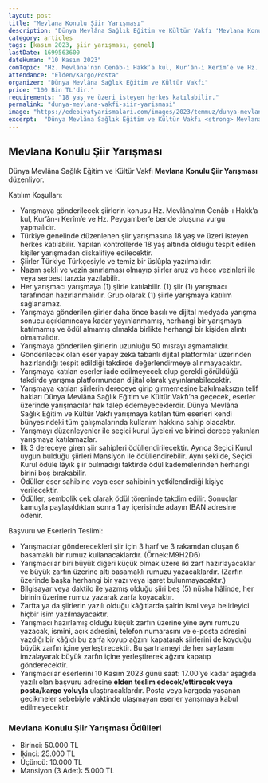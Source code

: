 ```yaml
---
layout: post
title: "Mevlana Konulu Şiir Yarışması"
description: "Dünya Mevlâna Sağlık Eğitim ve Kültür Vakfı 'Mevlana Konulu Şiir Yarışması' düzenliyor."
category: articles
tags: [kasım 2023, şiir yarışması, genel]
lastDate: 1699563600
dateHuman: "10 Kasım 2023"
comTopic: "Hz. Mevlâna’nın Cenâb-ı Hakk’a kul, Kur’ân-ı Kerîm’e ve Hz. Peygamber’e bende oluşuna"
attendance: "Elden/Kargo/Posta"
organizer: "Dünya Mevlâna Sağlık Eğitim ve Kültür Vakfı"
price: "100 Bin TL'dir."
requirements: "18 yaş ve üzeri isteyen herkes katılabilir."
permalink: "dunya-mevlana-vakfi-siir-yarismasi"
image: "https://edebiyatyarismalari.com/images/2023/temmuz/dunya-mevlana-vakfi-siir-yarismasi.jpg"
excerpt:  "Dünya Mevlâna Sağlık Eğitim ve Kültür Vakfı <strong> Mevlana Konulu Şiir Yarışması </strong> düzenliyor."
---
```


## Mevlana Konulu Şiir Yarışması
Dünya Mevlâna Sağlık Eğitim ve Kültür Vakfı **Mevlana Konulu Şiir Yarışması** düzenliyor.  

Katılım Koşulları:
- Yarışmaya gönderilecek şiirlerin konusu Hz. Mevlâna’nın Cenâb-ı Hakk’a kul, Kur’ân-ı Kerîm’e ve Hz. Peygamber’e bende oluşuna vurgu yapmalıdır.
- Türkiye genelinde düzenlenen şiir yarışmasına 18 yaş ve üzeri isteyen herkes katılabilir. Yapılan kontrollerde 18 yaş altında olduğu tespit edilen kişiler yarışmadan diskalifiye edilecektir.
- Şiirler Türkiye Türkçesiyle ve temiz bir üslûpla yazılmalıdır.
- Nazım şekli ve vezin sınırlaması olmayıp şiirler aruz ve hece vezinleri ile veya serbest tarzda yazılabilir.
- Her yarışmacı yarışmaya (1) şiirle katılabilir. (1) şiir (1) yarışmacı tarafından hazırlanmalıdır. Grup olarak (1) şiirle yarışmaya katılım sağlanamaz.
- Yarışmaya gönderilen şiirler daha önce basılı ve dijital medyada yarışma sonucu açıklanıncaya kadar yayınlanmamış, herhangi bir yarışmaya katılmamış ve ödül almamış olmakla birlikte herhangi bir kişiden alıntı olmamalıdır.
- Yarışmaya gönderilen şiirlerin uzunluğu 50 mısrayı aşmamalıdır.
- Gönderilecek olan eser yapay zekâ tabanlı dijital platformlar üzerinden hazırlandığı tespit edildiği takdirde değerlendirmeye alınmayacaktır.
- Yarışmaya katılan eserler iade edilmeyecek olup gerekli görüldüğü takdirde yarışma platformundan dijital olarak yayınlanabilecektir.
- Yarışmaya katılan şiirlerin dereceye girip girmemesine bakılmaksızın telif hakları Dünya Mevlâna Sağlık Eğitim ve Kültür Vakfı’na geçecek, eserler üzerinde yarışmacılar hak talep edemeyeceklerdir. Dünya Mevlâna Sağlık Eğitim ve Kültür Vakfı yarışmaya katılan tüm eserleri kendi bünyesindeki tüm çalışmalarında kullanım hakkına sahip olacaktır.
- Yarışmayı düzenleyenler ile seçici kurul üyeleri ve birinci derece yakınları yarışmaya katılamazlar.
- İlk 3 dereceye giren şiir sahipleri ödüllendirilecektir. Ayrıca Seçici Kurul uygun bulduğu şiirleri Mansiyon ile ödüllendirebilir. Aynı şekilde, Seçici Kurul ödüle lâyık şiir bulmadığı taktirde ödül kademelerinden herhangi birini boş bırakabilir.
- Ödüller eser sahibine veya eser sahibinin yetkilendirdiği kişiye verilecektir.
- Ödüller, sembolik çek olarak ödül töreninde takdim edilir. Sonuçlar kamuyla paylaşıldıktan sonra 1 ay içerisinde adayın IBAN adresine ödenir.


Başvuru ve Eserlerin Teslimi:
- Yarışmacılar gönderecekleri şiir için 3 harf ve 3 rakamdan oluşan 6 basamaklı bir rumuz kullanacaklardır. (Örnek:M9H2D6)
- Yarışmacılar biri büyük diğeri küçük olmak üzere iki zarf hazırlayacaklar ve büyük zarfın üzerine altı basamaklı rumuzu yazacaklardır. (Zarfın üzerinde başka herhangi bir yazı veya işaret bulunmayacaktır.)
- Bilgisayar veya daktilo ile yazmış olduğu şiiri beş (5) nüsha hâlinde, her birinin üzerine rumuz yazarak zarfa koyacaktır.
- Zarfta ya da şiirlerin yazılı olduğu kâğıtlarda şairin ismi veya belirleyici hiçbir isim yazılmayacaktır.
- Yarışmacı hazırlamış olduğu küçük zarfın üzerine yine aynı rumuzu yazacak, ismini, açık adresini, telefon numarasını ve e-posta adresini yazdığı bir kâğıdı bu zarfa koyup ağzını kapatarak şiirlerini de koyduğu büyük zarfın içine yerleştirecektir. Bu şartnameyi de her sayfasını imzalayarak büyük zarfın içine yerleştirerek ağzını kapatıp gönderecektir.
- Yarışmacılar eserlerini 10 Kasım 2023 günü saat: 17.00’ye kadar aşağıda yazılı olan başvuru adresine **elden teslim edecek/ettirecek veya posta/kargo yoluyla** ulaştıracaklardır. Posta veya kargoda yaşanan gecikmeler sebebiyle vaktinde ulaşmayan eserler yarışmaya kabul edilmeyecektir.


### Mevlana Konulu Şiir Yarışması Ödülleri
- Birinci: 50.000 TL
- İkinci: 25.000 TL
- Üçüncü: 10.000 TL
- Mansiyon (3 Adet): 5.000 TL
